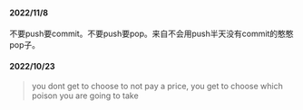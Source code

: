 #### 2022/11/8
不要push要commit。不要push要pop。来自不会用push半天没有commit的憨憨pop子。

#### 2022/10/23
> you dont get to choose to not pay a price, you get to choose which poison you are going to take